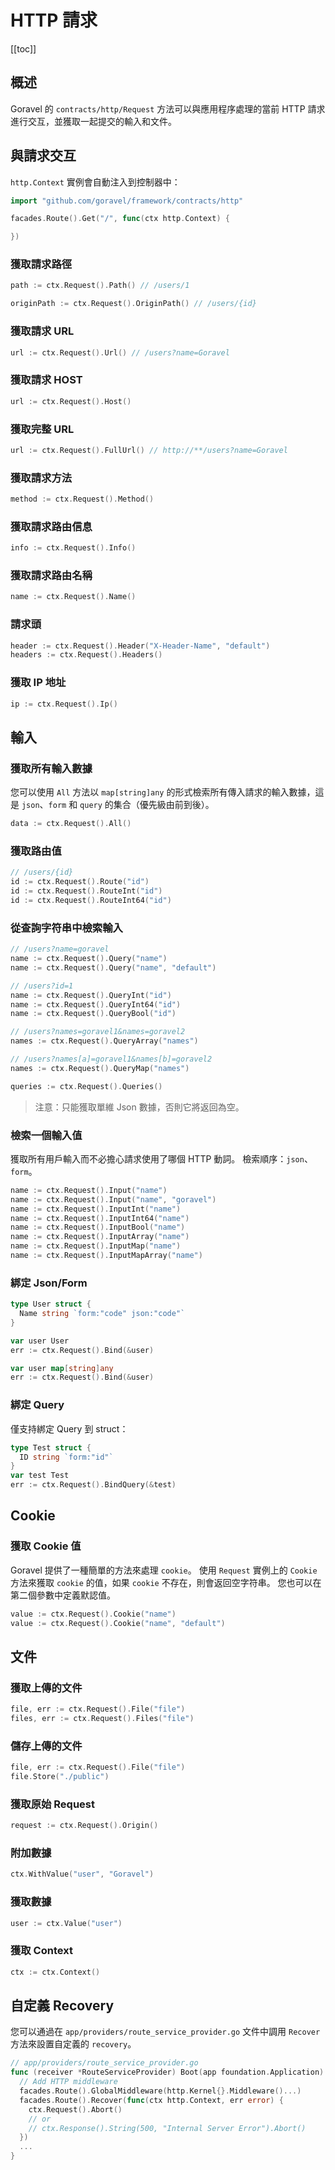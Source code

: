 # HTTP 請求

[[toc]]

## 概述

Goravel 的 `contracts/http/Request` 方法可以與應用程序處理的當前 HTTP 請求進行交互，並獲取一起提交的輸入和文件。

## 與請求交互

`http.Context` 實例會自動注入到控制器中：

```go
import "github.com/goravel/framework/contracts/http"

facades.Route().Get("/", func(ctx http.Context) {

})
```

### 獲取請求路徑

```go
path := ctx.Request().Path() // /users/1

originPath := ctx.Request().OriginPath() // /users/{id}
```

### 獲取請求 URL

```go
url := ctx.Request().Url() // /users?name=Goravel
```

### 獲取請求 HOST

```go
url := ctx.Request().Host()
```

### 獲取完整 URL

```go
url := ctx.Request().FullUrl() // http://**/users?name=Goravel
```

### 獲取請求方法

```go
method := ctx.Request().Method()
```

### 獲取請求路由信息

```go
info := ctx.Request().Info()
```

### 獲取請求路由名稱

```go
name := ctx.Request().Name()
```

### 請求頭

```go
header := ctx.Request().Header("X-Header-Name", "default")
headers := ctx.Request().Headers()
```

### 獲取 IP 地址

```go
ip := ctx.Request().Ip()
```

## 輸入

### 獲取所有輸入數據

您可以使用 `All` 方法以 `map[string]any` 的形式檢索所有傳入請求的輸入數據，這是 `json`、`form` 和 `query` 的集合（優先級由前到後）。

```go
data := ctx.Request().All()
```

### 獲取路由值

```go
// /users/{id}
id := ctx.Request().Route("id")
id := ctx.Request().RouteInt("id")
id := ctx.Request().RouteInt64("id")
```

### 從查詢字符串中檢索輸入

```go
// /users?name=goravel
name := ctx.Request().Query("name")
name := ctx.Request().Query("name", "default")

// /users?id=1
name := ctx.Request().QueryInt("id")
name := ctx.Request().QueryInt64("id")
name := ctx.Request().QueryBool("id")

// /users?names=goravel1&names=goravel2
names := ctx.Request().QueryArray("names")

// /users?names[a]=goravel1&names[b]=goravel2
names := ctx.Request().QueryMap("names")

queries := ctx.Request().Queries()
```

> 注意：只能獲取單維 Json 數據，否則它將返回為空。

### 檢索一個輸入值

獲取所有用戶輸入而不必擔心請求使用了哪個 HTTP 動詞。 檢索順序：`json`、`form`。

```go
name := ctx.Request().Input("name")
name := ctx.Request().Input("name", "goravel")
name := ctx.Request().InputInt("name")
name := ctx.Request().InputInt64("name")
name := ctx.Request().InputBool("name")
name := ctx.Request().InputArray("name")
name := ctx.Request().InputMap("name")
name := ctx.Request().InputMapArray("name")
```

### 綁定 Json/Form

```go
type User struct {
  Name string `form:"code" json:"code"`
}

var user User
err := ctx.Request().Bind(&user)
```

```go
var user map[string]any
err := ctx.Request().Bind(&user)
```

### 綁定 Query

僅支持綁定 Query 到 struct：

```go
type Test struct {
  ID string `form:"id"`
}
var test Test
err := ctx.Request().BindQuery(&test)
```

## Cookie

### 獲取 Cookie 值

Goravel 提供了一種簡單的方法來處理 `cookie`。 使用 `Request` 實例上的 `Cookie` 方法來獲取 `cookie` 的值，如果 `cookie` 不存在，則會返回空字符串。 您也可以在第二個參數中定義默認值。

```go
value := ctx.Request().Cookie("name")
value := ctx.Request().Cookie("name", "default")
```

## 文件

### 獲取上傳的文件

```go
file, err := ctx.Request().File("file")
files, err := ctx.Request().Files("file")
```

### 儲存上傳的文件

```go
file, err := ctx.Request().File("file")
file.Store("./public")
```

### 獲取原始 Request

```go
request := ctx.Request().Origin()
```

### 附加數據

```go
ctx.WithValue("user", "Goravel")
```

### 獲取數據

```go
user := ctx.Value("user")
```

### 獲取 Context

```go
ctx := ctx.Context()
```

## 自定義 Recovery

您可以通過在 `app/providers/route_service_provider.go` 文件中調用 `Recover` 方法來設置自定義的 `recovery`。

```go
// app/providers/route_service_provider.go
func (receiver *RouteServiceProvider) Boot(app foundation.Application) {
  // Add HTTP middleware
  facades.Route().GlobalMiddleware(http.Kernel{}.Middleware()...)
  facades.Route().Recover(func(ctx http.Context, err error) {
    ctx.Request().Abort()
    // or
    // ctx.Response().String(500, "Internal Server Error").Abort()
  })
  ...
}
```
